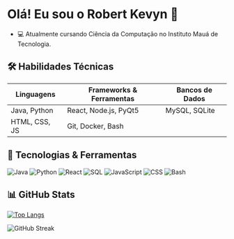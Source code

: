 # Olá! Eu sou o Robert Kevyn 👋

- 💻 Atualmente cursando Ciência da Computação no Instituto Mauá de Tecnologia.
## 🛠️ Habilidades Técnicas

| Linguagens      | Frameworks & Ferramentas  | Bancos de Dados |
|-----------------|---------------------------|-----------------|
| Java, Python    | React, Node.js, PyQt5      | MySQL, SQLite   |
| HTML, CSS, JS   | Git, Docker, Bash          |                 |


## 🔧 Tecnologias & Ferramentas
![Java](https://img.shields.io/badge/Java-ED8B00?style=for-the-badge&logo=java&logoColor=white)
![Python](https://img.shields.io/badge/Python-3776AB?style=for-the-badge&logo=python&logoColor=white)
![React](https://img.shields.io/badge/React-20232A?style=for-the-badge&logo=react&logoColor=61DAFB)
![SQL](https://img.shields.io/badge/SQL-4479A1?style=for-the-badge&logo=MySQL&logoColor=white)
![JavaScript](https://img.shields.io/badge/JavaScript-F7DF1E?style=for-the-badge&logo=javascript&logoColor=black)
![CSS](https://img.shields.io/badge/CSS-1572B6?style=for-the-badge&logo=css3&logoColor=white)
![Bash](https://img.shields.io/badge/Bash-4EAA25?style=for-the-badge&logo=gnu-bash&logoColor=white)

## 📊 GitHub Stats

[![Top Langs](https://github-readme-stats.vercel.app/api/top-langs/?username=Robertkevyngg&layout=compact&theme=radical)](https://github.com/Robertkevyngg)

![GitHub Streak](https://github-readme-streak-stats.herokuapp.com/?user=Robertkevyngg&theme=radical)




